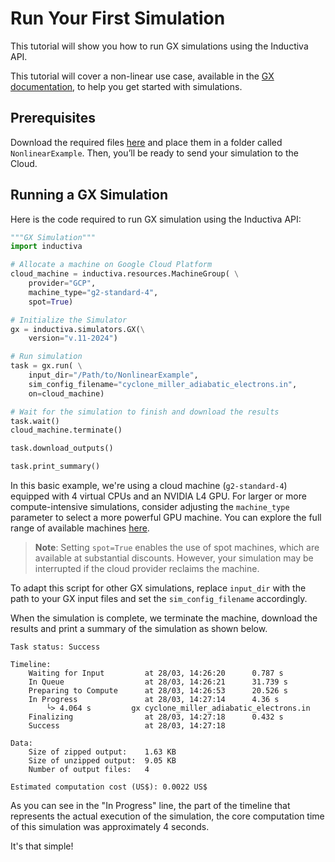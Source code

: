 # Run Your First Simulation
This tutorial will show you how to run GX simulations using the Inductiva API. 

This tutorial will cover a non-linear use case, available in the [GX documentation](https://gx.readthedocs.io/en/latest/Nonlinear.html), to help you get started with simulations.

## Prerequisites
Download the required files [here](https://bitbucket.org/gyrokinetics/gx/src/gx/benchmarks/nonlinear/cyclone/cyclone_miller_adiabatic_electrons.in) and place them in a folder called `NonlinearExample`. Then, you’ll be ready to send your simulation to the Cloud.

## Running a GX Simulation
Here is the code required to run GX simulation using the Inductiva API:

```python
"""GX Simulation"""
import inductiva

# Allocate a machine on Google Cloud Platform
cloud_machine = inductiva.resources.MachineGroup( \
    provider="GCP",
    machine_type="g2-standard-4",
	spot=True)

# Initialize the Simulator
gx = inductiva.simulators.GX(\
    version="v.11-2024")

# Run simulation
task = gx.run( \
    input_dir="/Path/to/NonlinearExample",
    sim_config_filename="cyclone_miller_adiabatic_electrons.in",
    on=cloud_machine)

# Wait for the simulation to finish and download the results
task.wait()
cloud_machine.terminate()

task.download_outputs()

task.print_summary()
```

In this basic example, we're using a cloud machine (`g2-standard-4`) equipped with 4 virtual CPUs and an NVIDIA L4 GPU. 
For larger or more compute-intensive simulations, consider adjusting the `machine_type` parameter to select 
a more powerful GPU machine. You can explore the full range of available 
machines [here](https://console.inductiva.ai/machine-groups/instance-types).

> **Note**: Setting `spot=True` enables the use of spot machines, which are available at substantial discounts. 
> However, your simulation may be interrupted if the cloud provider reclaims the machine.

To adapt this script for other GX simulations, replace `input_dir` with the
path to your GX input files and set the `sim_config_filename` accordingly.

When the simulation is complete, we terminate the machine, download the results and print a summary of the simulation as shown below.

```
Task status: Success

Timeline:
	Waiting for Input         at 28/03, 14:26:20      0.787 s
	In Queue                  at 28/03, 14:26:21      31.739 s
	Preparing to Compute      at 28/03, 14:26:53      20.526 s
	In Progress               at 28/03, 14:27:14      4.36 s
		└> 4.064 s         gx cyclone_miller_adiabatic_electrons.in
	Finalizing                at 28/03, 14:27:18      0.432 s
	Success                   at 28/03, 14:27:18      

Data:
	Size of zipped output:    1.63 KB
	Size of unzipped output:  9.05 KB
	Number of output files:   4

Estimated computation cost (US$): 0.0022 US$
```

As you can see in the "In Progress" line, the part of the timeline that represents the actual execution of the simulation, 
the core computation time of this simulation was approximately 4 seconds.

It's that simple!
